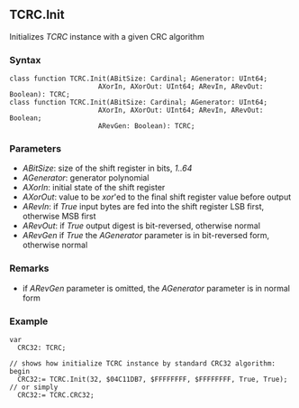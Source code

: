 ## TCRC.Init

Initializes *TCRC* instance with a given CRC algorithm

### Syntax
```delphi
class function TCRC.Init(ABitSize: Cardinal; AGenerator: UInt64;
                      AXorIn, AXorOut: UInt64; ARevIn, ARevOut: Boolean): TCRC;
class function TCRC.Init(ABitSize: Cardinal; AGenerator: UInt64;
                      AXorIn, AXorOut: UInt64; ARevIn, ARevOut: Boolean;
                      ARevGen: Boolean): TCRC;
```

### Parameters

*   *ABitSize*: size of the shift register in bits, *1..64*
*   *AGenerator*: generator polynomial
*   *AXorIn*: initial state of the shift register
*   *AXorOut*: value to be *xor*'ed to the final shift register value before output
*   *ARevIn*: if *True* input bytes are fed into the shift register LSB first, otherwise MSB first
*   *ARevOut*: if *True* output digest is bit-reversed, otherwise normal
*   *ARevGen* if *True* the *AGenerator* parameter is in bit-reversed form, otherwise normal

### Remarks

*   if *ARevGen* parameter is omitted, the *AGenerator* parameter is in normal form

### Example
```delphi
var
  CRC32: TCRC;

// shows how initialize TCRC instance by standard CRC32 algorithm:
begin
  CRC32:= TCRC.Init(32, $04C11DB7, $FFFFFFFF, $FFFFFFFF, True, True);
// or simply
  CRC32:= TCRC.CRC32;
```
